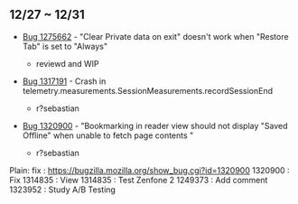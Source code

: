 ## 12/27 ~ 12/31
    
- [Bug 1275662](https://bugzilla.mozilla.org/show_bug.cgi?id=1275662) - "Clear Private data on exit" doesn't work when "Restore Tab" is set to "Always"
    - reviewd and WIP
    
- [Bug 1317191](https://bugzilla.mozilla.org/show_bug.cgi?id=1317191) - Crash in telemetry.measurements.SessionMeasurements.recordSessionEnd
    - r?sebastian
    
- [Bug 1320900](https://bugzilla.mozilla.org/show_bug.cgi?id=1320900) - "Bookmarking in reader view should not display "Saved Offline" when unable to fetch page contents "
    - r?sebastian
    


    

    
 Plain:
 fix : https://bugzilla.mozilla.org/show_bug.cgi?id=1320900
 1320900 : Fix
 1314835 : View
 1314835 : Test Zenfone 2
 1249373 : Add comment
 1323952 : Study A/B Testing
 
